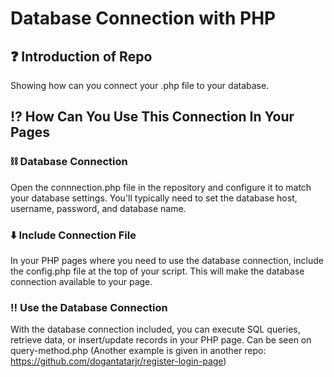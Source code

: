 # Database Connection with PHP

## :question: Introduction of Repo 

Showing how can you connect your .php file to your database.

## :interrobang: How Can You Use This Connection In Your Pages

### :chains: Database Connection

Open the connnection.php file in the repository and configure it to match your database settings. You'll typically need to set the database host, username, password, and database name.

### :arrow_down: Include Connection File

In your PHP pages where you need to use the database connection, include the config.php file at the top of your script. This will make the database connection available to your page.

### :bangbang: Use the Database Connection 

With the database connection included, you can execute SQL queries, retrieve data, or insert/update records in your PHP page. Can be seen on query-method.php (Another example is given in another repo: https://github.com/dogantatarjr/register-login-page)
